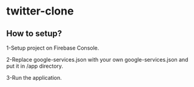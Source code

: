# twitter-clone


## How to setup?
1-Setup project on Firebase Console.

2-Replace google-services.json with your own google-services.json and put it in /app directory.

3-Run the application.
